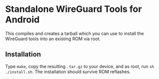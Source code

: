 # Standalone WireGuard Tools for Android

This compiles and creates a tarball which you can use to install the
WireGuard tools into an existing ROM via root.

## Installation

Type `make`, copy the resulting `.tar.gz` to your device, and as root,
run `sh ./install.sh`. The installation should survive ROM reflashes.
